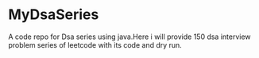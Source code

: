 # MyDsaSeries
A code repo for Dsa series using java.Here i will provide 150 dsa interview problem series of leetcode with its code and dry run.
